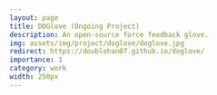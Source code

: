 ```yaml
---
layout: page
title: DOGlove (Ongoing Project)
description: An open-source force feedback glove.
img: assets/img/project/doglove/doglove.jpg
redirect: https://doublehan07.github.io/doglove/
importance: 1
category: work
width: 250px
---
```


